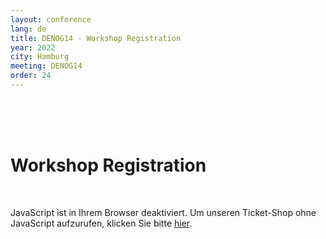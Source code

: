 ```yaml
---
layout: conference
lang: de
title: DENOG14 - Workshop Registration
year: 2022
city: Hamburg
meeting: DENOG14
order: 24
---
```

<br>
<br>
<br>
<h1>Workshop Registration</h1><br>

<pretix-widget event="https://pretix.eu/denog/denog14workshops/"></pretix-widget>
<noscript>
   <div class="pretix-widget">
        <div class="pretix-widget-info-message">
            JavaScript ist in Ihrem Browser deaktiviert. Um unseren Ticket-Shop ohne JavaScript aufzurufen, klicken Sie bitte <a target="_blank" rel="noopener" href="https://pretix.eu/denog/denog14workshops/">hier</a>.
        </div>
    </div>
</noscript>
